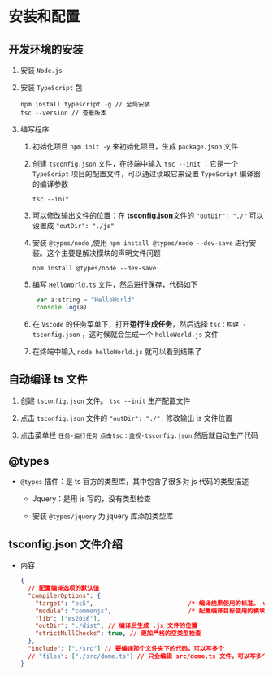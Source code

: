# 安装和配置

## 开发环境的安装

1. 安装 `Node.js`

2. 安装 `TypeScript` 包

    ```shell
    npm install typescript -g // 全局安装
    tsc --version // 查看版本
    ```

3. 编写程序

    1. 初始化项目 `npm init -y` 来初始化项目，生成 `package.json` 文件

    2. 创建 `tsconfig.json` 文件，在终端中输入 `tsc --init` ：它是一个`TypeScript` 项目的配置文件，可以通过读取它来设置 `TypeScript` 编译器的编译参数

        ```shell
        tsc --init
        ```

    3. 可以修改输出文件的位置：在 **tsconfig.json**文件的 `"outDir": "./"` 可以设置成 `"outDir": "./js"`

    4. 安装 `@types/node` ,使用 `npm install @types/node --dev-save` 进行安装。这个主要是解决模块的声明文件问题

        ```shell
        npm install @types/node --dev-save
        ```

    5. 编写 `HelloWorld.ts` 文件，然后进行保存，代码如下

       ```js
        var a:string = "HelloWorld"
        console.log(a)
        ```

    6. 在 `Vscode` 的任务菜单下，打开**运行生成任务**，然后选择 `tsc：构建 -tsconfig.json` ，这时候就会生成一个 `helloWorld.js` 文件

    7. 在终端中输入 `node helloWorld.js` 就可以看到结果了

## 自动编译 ts 文件

1. 创建 `tsconfig.json` 文件。 `tsc --init` 生产配置文件

2. 点击 `tsconfig.json` 文件的 `"outDir": "./",` 修改输出 js 文件位置

3. 点击菜单栏 `任务-运行任务` `点击tsc：监视-tsconfig.json` 然后就自动生产代码

## @types

+ `@types` 插件：是 ts 官方的类型库，其中包含了很多对 js 代码的类型描述

  + Jquery：是用 js 写的，没有类型检查

  + 安装 `@types/jquery` 为 jquery 库添加类型库

## tsconfig.json 文件介绍

+ 内容

  ```json
  {
    // 配置编译选项的默认值
    "compilerOptions": {
      "target": "es5",                          /* 编译结果使用的标准。 version: 'ES3' (default), 'ES5', 'ES2015', 'ES2016', 'ES2017', 'ES2018', 'ES2019' or 'ESNEXT'. */
      "module": "commonjs",                     /* 配置编译目标使用的模块化的标准 */
      "lib": ["es2016"],
      "outDir": "./dist", // 编译后生成 .js 文件的位置
      "strictNullChecks": true, // 更加严格的空类型检查
    },
    "include": ["./src"] // 要编译那个文件夹下的代码，可以写多个
    // "files": ["./src/dome.ts"] // 只会编辑 src/dome.ts 文件，可以写多个
  }
  ```
